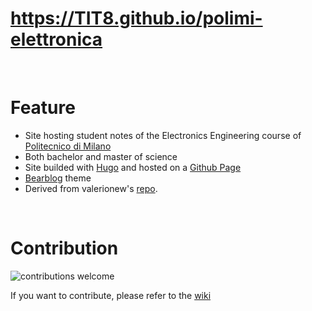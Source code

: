# https://TIT8.github.io/polimi-elettronica

<br>

# Feature

- Site hosting student notes of the Electronics Engineering course of [Politecnico di Milano](https://www.polimi.it/)
- Both bachelor and master of science
- Site builded with [Hugo](https://gohugo.io/) and hosted on a [Github Page](https://pages.github.com/)
- [Bearblog](https://github.com/janraasch/hugo-bearblog) theme
- Derived from valerionew's [repo](https://github.com/valerionew/triennale-elettronica-polimi).

<br>

# Contribution 
![contributions welcome](https://img.shields.io/badge/contributions-welcome-brightgreen.svg?style=flat)

If you want to contribute, please refer to the [wiki](https://github.com/TIT8/polimi-elettronica/wiki)
